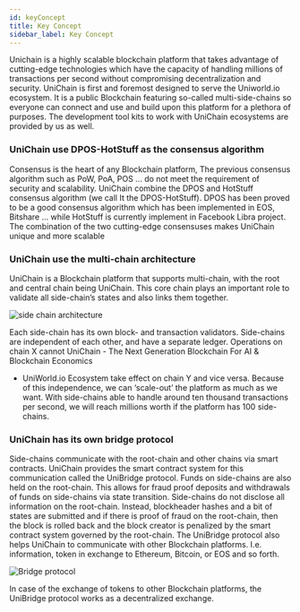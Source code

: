 ```yaml
---
id: keyConcept
title: Key Concept
sidebar_label: Key Concept
---
```



Unichain is a highly scalable blockchain platform that takes
advantage of cutting-edge technologies which have the capacity
of handling millions of transactions per second without
compromising decentralization and security.
UniChain is first and foremost designed to serve the Uniworld.io
ecosystem. It is a public Blockchain featuring so-called
multi-side-chains so everyone can connect and use and build upon
this platform for a plethora of purposes. The development tool
kits to work with UniChain ecosystems are provided by us as
well.

### UniChain use DPOS-HotStuff as the consensus algorithm
Consensus is the heart of any Blockchain platform, The previous consensus algorithm such as PoW, PoA, POS ... do not meet the requirement of security and scalability. 
UniChain combine the DPOS and HotStuff consensus algorithm (we call It the DPOS-HotStuff). DPOS has been proved to be a good consensus algorithm which has been implemented in EOS, Bitshare ... while HotStuff is currently implement in Facebook Libra project. The combination of the two cutting-edge consensuses makes UniChain unique and more scalable

### UniChain use the multi-chain architecture
UniChain is a Blockchain platform that supports
multi-chain, with the root and central chain being
UniChain. This core chain plays an important role to
validate all side-chain’s states and also links them
together.

![side chain architecture](../img/sideChain_architecture.png)

Each side-chain has its own block- and transaction
validators. Side-chains are independent of each other,
and have a separate ledger. Operations on chain X cannot
UniChain - The Next Generation Blockchain For AI & Blockchain Economics
- UniWorld.io Ecosystem
take effect on chain Y and vice versa. Because of this
independence, we can ‘scale-out’ the platform as much as we
want.
With side-chains able to handle around ten thousand
transactions per second, we will reach millions worth if
the platform has 100 side-chains.

### UniChain has its own bridge protocol 
Side-chains communicate with the root-chain and other
chains via smart contracts. UniChain provides the smart
contract system for this communication called the UniBridge
protocol. Funds on side-chains are also held on the
root-chain. This allows for fraud proof deposits and
withdrawals of funds on side-chains via state transition.
Side-chains do not disclose all information on the
root-chain. Instead, blockheader hashes and a bit of states
are submitted and if there is proof of fraud on the
root-chain, then the block is rolled back and the block
creator is penalized by the smart contract system governed
by the root-chain.
The UniBridge protocol also helps UniChain to communicate
with other Blockchain platforms. I.e. information, token in
exchange to Ethereum, Bitcoin, or EOS and so forth.

![Bridge protocol](../img/bridge_protocol.png)

In case of the exchange of tokens to other Blockchain
platforms, the UniBridge protocol works as a decentralized
exchange.